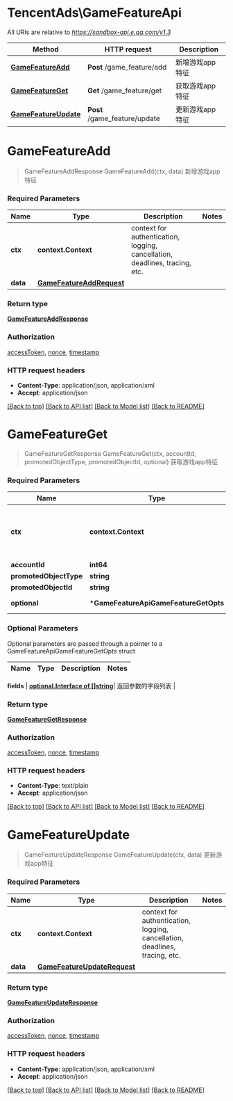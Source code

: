 # TencentAds\GameFeatureApi

All URIs are relative to *https://sandbox-api.e.qq.com/v1.3*

Method | HTTP request | Description
------------- | ------------- | -------------
[**GameFeatureAdd**](GameFeatureApi.md#GameFeatureAdd) | **Post** /game_feature/add | 新增游戏app特征
[**GameFeatureGet**](GameFeatureApi.md#GameFeatureGet) | **Get** /game_feature/get | 获取游戏app特征
[**GameFeatureUpdate**](GameFeatureApi.md#GameFeatureUpdate) | **Post** /game_feature/update | 更新游戏app特征


# **GameFeatureAdd**
> GameFeatureAddResponse GameFeatureAdd(ctx, data)
新增游戏app特征

### Required Parameters

Name | Type | Description  | Notes
------------- | ------------- | ------------- | -------------
 **ctx** | **context.Context** | context for authentication, logging, cancellation, deadlines, tracing, etc.
  **data** | [**GameFeatureAddRequest**](GameFeatureAddRequest.md)|  | 

### Return type

[**GameFeatureAddResponse**](GameFeatureAddResponse.md)

### Authorization

[accessToken](../README.md#accessToken), [nonce](../README.md#nonce), [timestamp](../README.md#timestamp)

### HTTP request headers

 - **Content-Type**: application/json, application/xml
 - **Accept**: application/json

[[Back to top]](#) [[Back to API list]](../README.md#documentation-for-api-endpoints) [[Back to Model list]](../README.md#documentation-for-models) [[Back to README]](../README.md)

# **GameFeatureGet**
> GameFeatureGetResponse GameFeatureGet(ctx, accountId, promotedObjectType, promotedObjectId, optional)
获取游戏app特征

### Required Parameters

Name | Type | Description  | Notes
------------- | ------------- | ------------- | -------------
 **ctx** | **context.Context** | context for authentication, logging, cancellation, deadlines, tracing, etc.
  **accountId** | **int64**|  | 
  **promotedObjectType** | **string**|  | 
  **promotedObjectId** | **string**|  | 
 **optional** | ***GameFeatureApiGameFeatureGetOpts** | optional parameters | nil if no parameters

### Optional Parameters
Optional parameters are passed through a pointer to a GameFeatureApiGameFeatureGetOpts struct

Name | Type | Description  | Notes
------------- | ------------- | ------------- | -------------



 **fields** | [**optional.Interface of []string**](string.md)| 返回参数的字段列表 | 

### Return type

[**GameFeatureGetResponse**](GameFeatureGetResponse.md)

### Authorization

[accessToken](../README.md#accessToken), [nonce](../README.md#nonce), [timestamp](../README.md#timestamp)

### HTTP request headers

 - **Content-Type**: text/plain
 - **Accept**: application/json

[[Back to top]](#) [[Back to API list]](../README.md#documentation-for-api-endpoints) [[Back to Model list]](../README.md#documentation-for-models) [[Back to README]](../README.md)

# **GameFeatureUpdate**
> GameFeatureUpdateResponse GameFeatureUpdate(ctx, data)
更新游戏app特征

### Required Parameters

Name | Type | Description  | Notes
------------- | ------------- | ------------- | -------------
 **ctx** | **context.Context** | context for authentication, logging, cancellation, deadlines, tracing, etc.
  **data** | [**GameFeatureUpdateRequest**](GameFeatureUpdateRequest.md)|  | 

### Return type

[**GameFeatureUpdateResponse**](GameFeatureUpdateResponse.md)

### Authorization

[accessToken](../README.md#accessToken), [nonce](../README.md#nonce), [timestamp](../README.md#timestamp)

### HTTP request headers

 - **Content-Type**: application/json, application/xml
 - **Accept**: application/json

[[Back to top]](#) [[Back to API list]](../README.md#documentation-for-api-endpoints) [[Back to Model list]](../README.md#documentation-for-models) [[Back to README]](../README.md)

